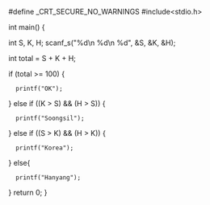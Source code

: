 #define _CRT_SECURE_NO_WARNINGS 
#include<stdio.h>


int main() {

   int S, K, H;
   scanf_s("%d\n %d\n %d", &S, &K, &H);
   
   int total = S + K + H;
   
   if (total >= 100) {
   
      printf("OK");
   }
   else if ((K > S) && (H > S)) {
   
      printf("Soongsil");
   }
   else if ((S > K) && (H > K)) {
   
      printf("Korea");
   }
   else{
   
      printf("Hanyang");
   }
   return 0;
}
